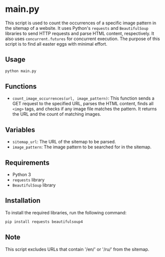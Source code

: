# main.py

This script is used to count the occurrences of a specific image pattern in the sitemap of a website. It uses Python's `requests` and `BeautifulSoup` libraries to send HTTP requests and parse HTML content, respectively. It also uses `concurrent.futures` for concurrent execution.
The purpose of this script is to find all easter eggs with minimal effort.

## Usage

```sh
python main.py
```

## Functions

- `count_image_occurrences(url, image_pattern)`: This function sends a GET request to the specified URL, parses the HTML content, finds all `<img>` tags, and checks if any image file matches the pattern. It returns the URL and the count of matching images.

## Variables

- `sitemap_url`: The URL of the sitemap to be parsed.
- `image_pattern`: The image pattern to be searched for in the sitemap.

## Requirements

- Python 3
- `requests` library
- `BeautifulSoup` library

## Installation

To install the required libraries, run the following command:

```sh
pip install requests beautifulsoup4
```

## Note

This script excludes URLs that contain '/en/' or '/ru/' from the sitemap.

